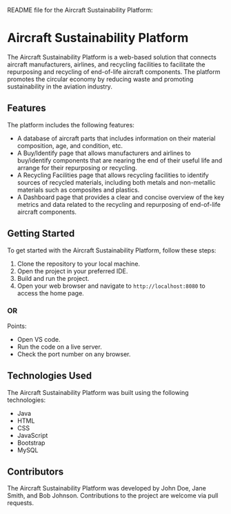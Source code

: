 README file for the Aircraft Sustainability Platform:

# Aircraft Sustainability Platform

The Aircraft Sustainability Platform is a web-based solution that connects aircraft manufacturers, airlines, and recycling facilities to facilitate the repurposing and recycling of end-of-life aircraft components. The platform promotes the circular economy by reducing waste and promoting sustainability in the aviation industry.

## Features

The platform includes the following features:

- A database of aircraft parts that includes information on their material composition, age, and condition, etc.
- A Buy/Identify page that allows manufacturers and airlines to buy/identify components that are nearing the end of their useful life and arrange for their repurposing or recycling.
- A Recycling Facilities page that allows recycling facilities to identify sources of recycled materials, including both metals and non-metallic materials such as composites and plastics.
- A Dashboard page that provides a clear and concise overview of the key metrics and data related to the recycling and repurposing of end-of-life aircraft components.

## Getting Started

To get started with the Aircraft Sustainability Platform, follow these steps:

1. Clone the repository to your local machine.
2. Open the project in your preferred IDE.
3. Build and run the project.
4. Open your web browser and navigate to `http://localhost:8080` to access the home page.
### OR
Points:
- Open VS code.
- Run the code on a live server.
- Check the port number on any browser.

## Technologies Used

The Aircraft Sustainability Platform was built using the following technologies:

- Java
- HTML
- CSS
- JavaScript
- Bootstrap
- MySQL

## Contributors

The Aircraft Sustainability Platform was developed by John Doe, Jane Smith, and Bob Johnson. Contributions to the project are welcome via pull requests.
